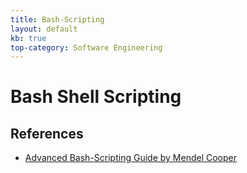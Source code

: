 ```yaml
---
title: Bash-Scripting
layout: default
kb: true
top-category: Software Engineering
---
```


# Bash Shell Scripting

## References

* [Advanced Bash-Scripting Guide by Mendel Cooper](http://www.tldp.org/LDP/abs/html/index.html)
